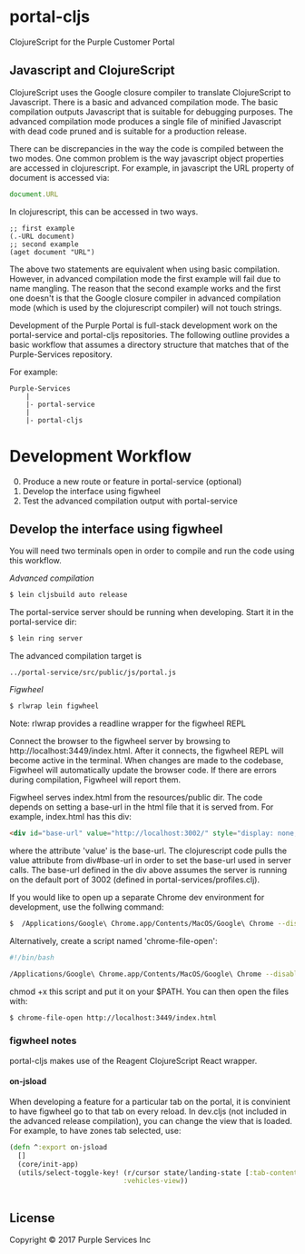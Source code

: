 # portal-cljs

ClojureScript for the Purple Customer Portal

## Javascript and ClojureScript

ClojureScript uses the Google closure compiler to translate ClojureScript to Javascript. There is a basic and advanced compilation mode. The basic compilation outputs Javascript that is suitable for debugging purposes. The advanced compilation mode produces a single file of minified Javascript with dead code pruned and is suitable for a production release.

There can be discrepancies in the way the code is compiled between the two modes. One common problem is the way javascript object properties are accessed in clojurescript. For example, in javascript the URL property of document is accessed via:

```javascript
document.URL
```

In clojurescript, this can be accessed in two ways.

```clojurescript
;; first example
(.-URL document)
;; second example
(aget document "URL")
```

The above two statements are equivalent when using basic compilation. However, in advanced compilation mode the first example will fail due to name mangling. The reason that the second example works and the first one doesn't is that the Google closure compiler in advanced compilation mode (which is used by the clojurescript compiler) will not touch strings.

Development of the Purple Portal is full-stack development work on the portal-service and portal-cljs repositories. The following outline provides a basic workflow that assumes a directory structure that matches that of the Purple-Services repository.

For example:

```
Purple-Services
	|
	|- portal-service
	|
	|- portal-cljs
```

# Development Workflow

0. Produce a new route or feature in portal-service (optional)
1. Develop the interface using figwheel
2. Test the advanced compilation output with portal-service

## Develop the interface using figwheel

You will need two terminals open in order to compile and run the code using this workflow.

*Advanced compilation*
```bash
$ lein cljsbuild auto release
```

The portal-service server should be running when developing. Start it in the portal-service dir:

```bash
$ lein ring server
```

The advanced compilation target is
```
../portal-service/src/public/js/portal.js
```

*Figwheel*
```bash
$ rlwrap lein figwheel
```

Note: rlwrap provides a readline wrapper for the figwheel REPL

Connect the browser to the figwheel server by browsing to http://localhost:3449/index.html. After it connects, the figwheel REPL will become active in the terminal. When changes are made to the codebase, Figwheel will automatically update the browser code. If there are errors during compilation, Figwheel will report them.

Figwheel serves index.html from the resources/public dir. The code depends on setting a base-url in the html file that it is served from. For example, index.html has this div:

```html
<div id="base-url" value="http://localhost:3002/" style="display: none;"></div>
```

where the attribute 'value' is the base-url. The clojurescript code pulls the value attribute from div#base-url in order to set the base-url used in server calls. The base-url defined in the div above assumes the server is running on the default port of 3002 (defined in portal-services/profiles.clj).

If you would like to open up a separate Chrome dev environment for development, use the follwing command:

```bash
$  /Applications/Google\ Chrome.app/Contents/MacOS/Google\ Chrome --disable-web-security --user-data-dir=/tmp/chrome2/ \ http://localhost:3449/index.html
```

Alternatively, create a script named 'chrome-file-open':

```bash
#!/bin/bash

/Applications/Google\ Chrome.app/Contents/MacOS/Google\ Chrome --disable-web-security --user-data-dir=/tmp/chrome2/ \ $1
```

chmod +x this script and put it on your $PATH. You can then open the files with:

```bash
$ chrome-file-open http://localhost:3449/index.html
```

### figwheel notes

portal-cljs makes use of the Reagent ClojureScript React wrapper. 

#### on-jsload

When developing a feature for a particular tab on the portal, it is convinient to have figwheel go to that tab on every reload. In dev.cljs (not included in the advanced release compilation), you can change the view that is loaded. For example, to have zones tab selected, use:

```clojure
(defn ^:export on-jsload
  []
  (core/init-app)
  (utils/select-toggle-key! (r/cursor state/landing-state [:tab-content-toggle])
                            :vehicles-view))
  
```			   

## License


Copyright © 2017 Purple Services Inc
